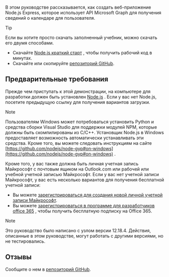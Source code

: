 <!-- markdownlint-disable MD002 MD041 -->

В этом руководстве рассказывается, как создать веб-приложение Node.js Express, которое использует API Microsoft Graph для получения сведений о календаре для пользователя.

> [!TIP]
> Если вы хотите просто скачать заполненный учебник, можно скачать его двумя способами.
>
> - Скачайте [Node.js краткий старт](https://developer.microsoft.com/graph/quick-start?platform=option-node) , чтобы получить рабочий код в минутах.
> - Скачайте или скопируйте [репозиторий GitHub](https://github.com/microsoftgraph/msgraph-training-nodeexpressapp).

## <a name="prerequisites"></a>Предварительные требования

Прежде чем приступать к этой демонстрации, на компьютере для разработки должен быть установлен [Node.js](https://nodejs.org) . Если у вас нет Node.js, посетите предыдущую ссылку для получения вариантов загрузки.

> [!NOTE]
> Пользователям Windows может потребоваться установить Python и средства сборки Visual Studio для поддержки модулей NPM, которые должны быть скомпилированы из C/C++. Установщик Node.js в Windows предоставляет возможность автоматически устанавливать эти средства. Кроме того, вы можете следовать инструкциям на сайте [https://github.com/nodejs/node-gyp#on-windows](https://github.com/nodejs/node-gyp#on-windows) .

Кроме того, у вас также должна быть личная учетная запись Майкрософт с почтовым ящиком на Outlook.com или рабочей или учебной учетной записью Майкрософт. Если у вас нет учетной записи Майкрософт, у вас есть несколько вариантов для получения бесплатной учетной записи:

- Вы можете [зарегистрироваться для создания новой личной учетной записи Майкрософт](https://signup.live.com/signup?wa=wsignin1.0&rpsnv=12&ct=1454618383&rver=6.4.6456.0&wp=MBI_SSL_SHARED&wreply=https://mail.live.com/default.aspx&id=64855&cbcxt=mai&bk=1454618383&uiflavor=web&uaid=b213a65b4fdc484382b6622b3ecaa547&mkt=E-US&lc=1033&lic=1).
- Вы можете [зарегистрироваться в программе для разработчиков office 365](https://developer.microsoft.com/office/dev-program) , чтобы получить бесплатную подписку на Office 365.

> [!NOTE]
> Это руководство было написано с узлом версии 12.18.4. Действия, описанные в этом руководстве, могут работать с другими версиями, но не тестировались.

## <a name="feedback"></a>Отзывы

Сообщите о нем в [репозиторий GitHub](https://github.com/microsoftgraph/msgraph-training-nodeexpressapp).
